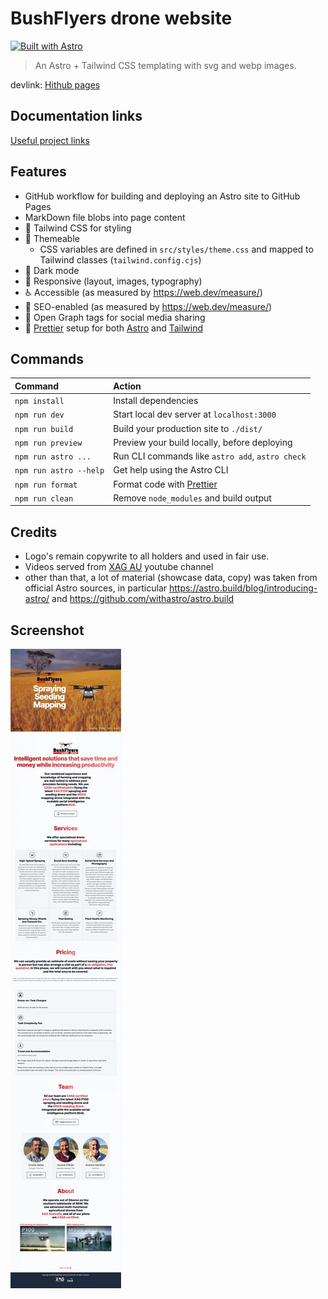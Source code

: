 # BushFlyers drone website

[![Built with Astro](https://astro.badg.es/v1/built-with-astro.svg)](https://astro.build)

> An Astro + Tailwind CSS templating with svg and webp images.

devlink: [Hithub pages](https://hiddenindustries.github.io/bushflyers.com/)

## Documentation links
[Useful project links](/docs/links.md)

## Features

- GitHub workflow for building and deploying an Astro site to GitHub Pages 
- MarkDown file blobs into page content
- 💨 Tailwind CSS for styling
- 🎨 Themeable
  - CSS variables are defined in `src/styles/theme.css` and mapped to Tailwind classes (`tailwind.config.cjs`)
- 🌙 Dark mode
- 📱 Responsive (layout, images, typography)
- ♿ Accessible (as measured by https://web.dev/measure/)
- 🔎 SEO-enabled (as measured by https://web.dev/measure/)
- 🔗 Open Graph tags for social media sharing
- 💅 [Prettier](https://prettier.io/) setup for both [Astro](https://github.com/withastro/prettier-plugin-astro) and [Tailwind](https://github.com/tailwindlabs/prettier-plugin-tailwindcss)

## Commands

| Command                | Action                                            |
| :--------------------- | :------------------------------------------------ |
| `npm install`          | Install dependencies                              |
| `npm run dev`          | Start local dev server at `localhost:3000`        |
| `npm run build`        | Build your production site to `./dist/`           |
| `npm run preview`      | Preview your build locally, before deploying      |
| `npm run astro ...`    | Run CLI commands like `astro add`, `astro check`  |
| `npm run astro --help` | Get help using the Astro CLI                      |
| `npm run format`       | Format code with [Prettier](https://prettier.io/) |
| `npm run clean`        | Remove `node_modules` and build output            |

## Credits

- Logo's remain copywrite to all holders and used in fair use.
- Videos served from [XAG AU](https://www.xagaustralia.com.au/) youtube channel
- other than that, a lot of material (showcase data, copy) was taken from official Astro sources, in particular https://astro.build/blog/introducing-astro/ and https://github.com/withastro/astro.build

## Screenshot

![Screenshots of BushFlyers website in early development](screenshots.webp)
